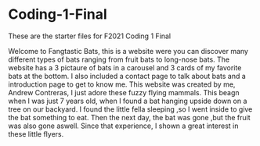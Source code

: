 # Coding-1-Final
 These are the starter files for F2021 Coding 1 Final


Welcome to Fangtastic Bats, this is a website were you can discover many different types of bats ranging from fruit bats to long-nose bats. The website has a 3 pictaure of bats in a  carousel and 3 cards of my favorite bats at the bottom. I also included a contact page to talk about bats and a introduction page to get to know me. This website was created by me, Andrew Contreras, I just adore these fuzzy flying mammals. This beagn when I was just 7 years old, when I found a bat hanging upside down on a tree on our backyard. I found the little fella sleeping ,so I went inside to give the bat something to eat. Then the next day, the bat was gone ,but the fruit was also gone aswell. Since that experience, I shown a great interest in these little flyers.